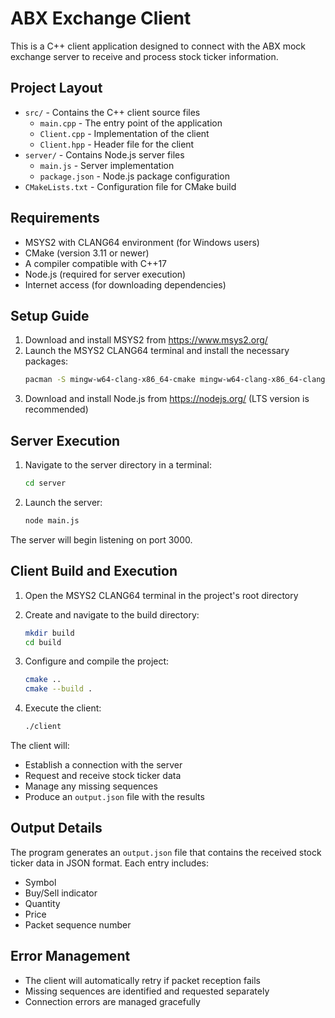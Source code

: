 # ABX Exchange Client

This is a C++ client application designed to connect with the ABX mock exchange server to receive and process stock ticker information.

## Project Layout

- `src/` - Contains the C++ client source files
  - `main.cpp` - The entry point of the application
  - `Client.cpp` - Implementation of the client
  - `Client.hpp` - Header file for the client
- `server/` - Contains Node.js server files
  - `main.js` - Server implementation
  - `package.json` - Node.js package configuration
- `CMakeLists.txt` - Configuration file for CMake build

## Requirements

- MSYS2 with CLANG64 environment (for Windows users)
- CMake (version 3.11 or newer)
- A compiler compatible with C++17
- Node.js (required for server execution)
- Internet access (for downloading dependencies)

## Setup Guide

1. Download and install MSYS2 from https://www.msys2.org/
2. Launch the MSYS2 CLANG64 terminal and install the necessary packages:
   ```bash
   pacman -S mingw-w64-clang-x86_64-cmake mingw-w64-clang-x86_64-clang
   ```
3. Download and install Node.js from https://nodejs.org/ (LTS version is recommended)

## Server Execution

1. Navigate to the server directory in a terminal:
   ```bash
   cd server
   ```

2. Launch the server:
   ```bash
   node main.js
   ```

The server will begin listening on port 3000.

## Client Build and Execution

1. Open the MSYS2 CLANG64 terminal in the project's root directory

2. Create and navigate to the build directory:
   ```bash
   mkdir build
   cd build
   ```

3. Configure and compile the project:
   ```bash
   cmake ..
   cmake --build .
   ```

4. Execute the client:
   ```bash
   ./client
   ```

The client will:
- Establish a connection with the server
- Request and receive stock ticker data
- Manage any missing sequences
- Produce an `output.json` file with the results

## Output Details

The program generates an `output.json` file that contains the received stock ticker data in JSON format. Each entry includes:
- Symbol
- Buy/Sell indicator
- Quantity
- Price
- Packet sequence number

## Error Management

- The client will automatically retry if packet reception fails
- Missing sequences are identified and requested separately
- Connection errors are managed gracefully
